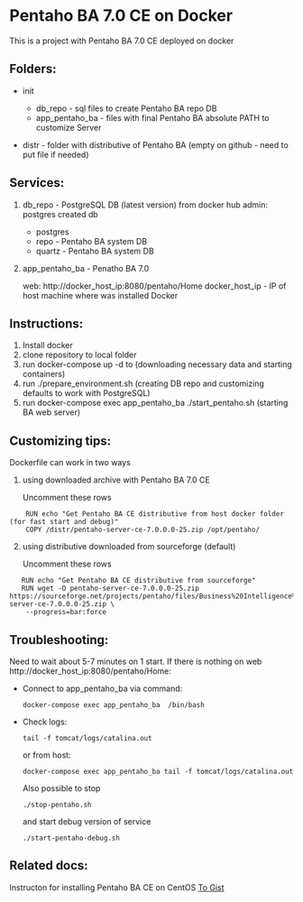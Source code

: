 #  Pentaho BA 7.0 CE on Docker
 

This is a project with Pentaho BA 7.0 CE deployed on docker

## Folders:

- init
   - db_repo - sql files to create Pentaho BA repo DB
   - app_pentaho_ba - files with final Pentaho BA absolute PATH to customize Server

- distr - folder with distributive of Pentaho BA (empty on github - need to put file if needed)

## Services:
1) db_repo - PostgreSQL DB (latest version) from docker hub
   admin: postgres
   created db
     - postgres
     - repo   - Pentaho BA system DB
     - quartz - Pentaho BA system DB
  
2) app_pentaho_ba - Penatho BA 7.0
   
   web: http://docker_host_ip:8080/pentaho/Home
   docker_host_ip - IP of host machine where was installed Docker

## Instructions:
1) Install docker
2) clone repository to local folder
3) run docker-compose up -d to  (downloading necessary data and starting containers)
4) run ./prepare_environment.sh (creating DB repo and customizing defaults to work with PostgreSQL)
5) run docker-compose exec app_pentaho_ba ./start_pentaho.sh (starting BA web server)

## Customizing tips:
Dockerfile can work in two ways
1) using downloaded archive with Pentaho BA 7.0 CE

   Uncomment these rows
```
    RUN echo "Get Pentaho BA CE distributive from host docker folder (for fast start and debug)"
    COPY /distr/pentaho-server-ce-7.0.0.0-25.zip /opt/pentaho/
```
2) using distributive downloaded from sourceforge (default)

   Uncomment these rows 
``` 
   RUN echo "Get Pentaho BA CE distributive from sourceforge"
   RUN wget -O pentaho-server-ce-7.0.0.0-25.zip https://sourceforge.net/projects/pentaho/files/Business%20Intelligence%20Server/7.0/pentaho-server-ce-7.0.0.0-25.zip \
    --progress=bar:force
```
 
 ## Troubleshooting:
 
 Need to wait about 5-7 minutes on 1 start. If there is nothing on web http://docker_host_ip:8080/pentaho/Home:
  - Connect to app_pentaho_ba via command: 
 
    `docker-compose exec app_pentaho_ba  /bin/bash`
    
  - Check logs:
  
    `tail -f tomcat/logs/catalina.out`

    or from host:
   
    
    `docker-compose exec app_pentaho_ba tail -f tomcat/logs/catalina.out`


    Also possible to stop 
    

    `./stop-pentaho.sh`


     and start debug version of service 
     

    `./start-pentaho-debug.sh`

     
 ## Related docs:
 Instructon for installing Pentaho BA CE on CentOS [To Gist](https://gist.github.com/dexalex84/334bdd189dd923a63e80c45300fb30be)

 

